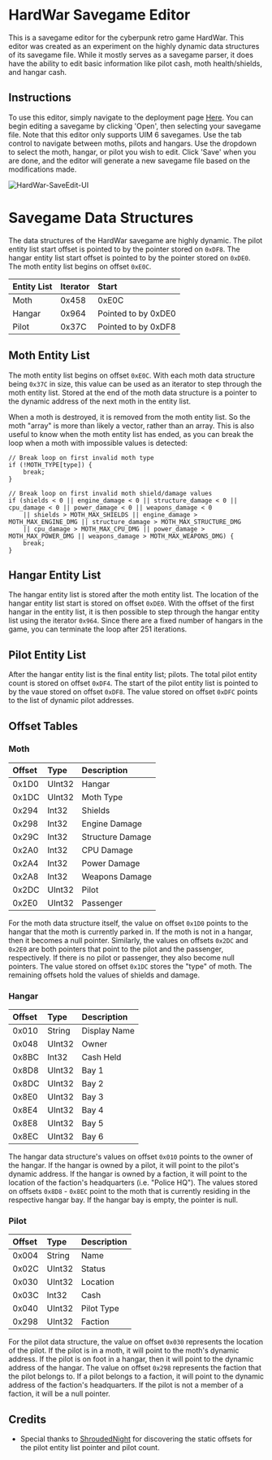 # HardWar Savegame Editor
This is a savegame editor for the cyberpunk retro game HardWar. This editor was created as an experiment on the highly dynamic data structures of its savegame file. While it mostly serves as a savegame parser,
it does have the ability to edit basic information like pilot cash, moth health/shields, and hangar cash.

## Instructions
To use this editor, simply navigate to the deployment page [Here](https://julianozelrose.github.io/HardWar-SaveEdit/). You can begin editing a savegame by clicking 'Open', then selecting your savegame file.
Note that this editor only supports UIM 6 savegames. Use the tab control to navigate between moths, pilots and hangars. Use the dropdown to select the moth, hangar, or pilot you wish to edit. Click 'Save' when you are done,
and the editor will generate a new savegame file based on the modifications made.

![HardWar-SaveEdit-UI](https://github.com/user-attachments/assets/4231fb54-d1d0-440b-82b3-8f08ad45f905)


# Savegame Data Structures
The data structures of the HardWar savegame are highly dynamic. The pilot entity list start offset is pointed to by the
pointer stored on `0xDF8`. The hangar entity list start offset is pointed to by the pointer stored on `0xDE0`. The moth
entity list begins on offset `0xE0C`.

| **Entity List**    | **Iterator** | **Start**                |
| :---               | :---         | :---                     |
| Moth               | 0x458        | 0xE0C                    |
| Hangar             | 0x964        | Pointed to by 0xDE0      |
| Pilot              | 0x37C        | Pointed to by 0xDF8      |

## Moth Entity List
The moth entity list begins on offset `0xE0C`. With each moth data structure being `0x37C` in size, this
value can be used as an iterator to step through the moth entity list. Stored at the end of the moth data structure is
a pointer to the dynamic address of the next moth in the entity list.

When a moth is destroyed, it is removed from the moth entity list. So the moth "array" is more than likely
a vector, rather than an array. This is also useful to know when the moth entity list has ended, as you can
break the loop when a moth with impossible values is detected:

```
// Break loop on first invalid moth type
if (!MOTH_TYPE[type]) {
    break;
}

// Break loop on first invalid moth shield/damage values
if (shields < 0 || engine_damage < 0 || structure_damage < 0 || cpu_damage < 0 || power_damage < 0 || weapons_damage < 0
    || shields > MOTH_MAX_SHIELDS || engine_damage > MOTH_MAX_ENGINE_DMG || structure_damage > MOTH_MAX_STRUCTURE_DMG
    || cpu_damage > MOTH_MAX_CPU_DMG || power_damage > MOTH_MAX_POWER_DMG || weapons_damage > MOTH_MAX_WEAPONS_DMG) {
    break;
}
```

## Hangar Entity List
The hangar entity list is stored after the moth entity list. The location of the hangar entity list start is stored on
offset `0xDE0`. With the offset of the first hangar in the entity list, it is then possible to step through the hangar
entity list using the iterator `0x964`. Since there are a fixed number of hangars in the game,
you can terminate the loop after 251 iterations.

## Pilot Entity List
After the hangar entity list is the final entity list; pilots. The total pilot entity count is stored on offset `0xDF4`.
The start of the pilot entity list is pointed to by the vaue stored on offset `0xDF8`. The value stored on offset `0xDFC`
points to the list of dynamic pilot addresses.

## Offset Tables
### Moth
| **Offset** | **Type** | **Description**      |
| :---       | :---     | :---                 |
| 0x1D0      | UInt32   | Hangar               |
| 0x1DC      | UInt32   | Moth Type            |
| 0x294      | Int32    | Shields              |
| 0x298      | Int32    | Engine Damage        |
| 0x29C      | Int32    | Structure Damage     |
| 0x2A0      | Int32    | CPU Damage           |
| 0x2A4      | Int32    | Power Damage         |
| 0x2A8      | Int32    | Weapons Damage       |
| 0x2DC      | UInt32   | Pilot                |
| 0x2E0      | UInt32   | Passenger            |

For the moth data structure itself, the value on offset `0x1D0` points to the hangar that the moth is currently parked in. If the moth is not in a hangar, then it becomes a null pointer.
Similarly, the values on offsets `0x2DC` and `0x2E0` are both pointers that point to the pilot and the passenger, respectively. If there is no pilot or passenger, they also become null pointers.
The value stored on offset `0x1DC` stores the "type" of moth. The remaining offsets hold the values of shields and damage.

### Hangar
| **Offset** | **Type**  | **Description** |
| :---       | :---      | :---            |
| 0x010      | String    | Display Name    |
| 0x048      | UInt32    | Owner           |
| 0x8BC      | Int32     | Cash Held       |
| 0x8D8      | UInt32    | Bay 1           |
| 0x8DC      | UInt32    | Bay 2           |
| 0x8E0      | UInt32    | Bay 3           |
| 0x8E4      | UInt32    | Bay 4           |
| 0x8E8      | UInt32    | Bay 5           |
| 0x8EC      | UInt32    | Bay 6           |

The hangar data structure's values on offset `0x010` points to the owner of the hangar. If the hangar is owned by a pilot, it will point to the pilot's dynamic address. If the hangar is owned by
a faction, it will point to the location of the faction's headquarters (i.e. "Police HQ"). The values stored on offsets `0x8D8` - `0x8EC` point to the moth that is currently residing in the respective
hangar bay. If the hangar bay is empty, the pointer is null.

### Pilot
| **Offset** | **Type**  | **Description** |
| :---       | :---      | :---            |
| 0x004      | String    | Name            |
| 0x02C      | UInt32    | Status          |
| 0x030      | UInt32    | Location        |
| 0x03C      | Int32     | Cash            |
| 0x040      | UInt32    | Pilot Type      |
| 0x298      | UInt32    | Faction         |

For the pilot data structure, the value on offset `0x030` represents the location of the pilot. If the pilot is in a moth, it will point to the moth's dynamic address. If the pilot is on foot in a hangar,
then it will point to the dynamic address of the hangar. The value on offset `0x298` represents the faction that the pilot belongs to. If a pilot belongs to a faction, it will point to the dynamic address
of the faction's headquarters. If the pilot is not a member of a faction, it will be a null pointer.

## Credits
- Special thanks to [ShroudedNight](https://github.com/ShroudedNight) for discovering the static offsets for the pilot entity list pointer and pilot count.
